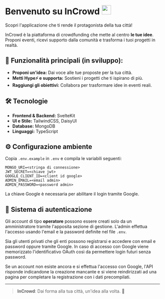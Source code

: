 # Benvenuto su InCrowd <img src="./static/logo.png" width="30">

Scopri l'applicazione che ti rende il protagonista della tua città!

InCrowd è la piattaforma di crowdfunding che mette al centro **le tue idee**. Proponi eventi, ricevi supporto dalla comunità e trasforma i tuoi progetti in realtà.

## 🚀 Funzionalità principali (in sviluppo):
- **Proponi un'idea:** Dai voce alle tue proposte per la tua città.
- **Metti Hype⚡️ e supporta:** Sostieni i progetti che ti ispirano di più.
- **Raggiungi gli obiettivi:** Collabora per trasformare idee in eventi reali.

## 🛠️ Tecnologie
- **Frontend & Backend:** SvelteKit
- **UI e Stile:** TailwindCSS, DaisyUI
- **Database:** MongoDB
- **Linguaggi:** TypeScript

## ⚙️ Configurazione ambiente
Copia `.env.example` in `.env` e compila le variabili seguenti:

```
MONGO_URI=<stringa di connessione>
JWT_SECRET=<chiave jwt>
GOOGLE_CLIENT_ID=<client id google>
ADMIN_EMAIL=<email admin>
ADMIN_PASSWORD=<password admin>
```

La chiave Google è necessaria per abilitare il login tramite Google.

## 🔑 Sistema di autenticazione

Gli account di tipo **operatore** possono essere creati solo da un amministratore
tramite l'apposita sezione di gestione. L'admin effettua l'accesso usando
l'email e la password definite nel file `.env`.

Sia gli utenti privati che gli enti possono registrarsi e accedere con email e
password oppure tramite Google. In caso di accesso con Google viene
memorizzato l'identificativo OAuth così da permettere login futuri senza
password.

Se un account non esiste ancora e si effettua l'accesso con Google, l'API
risponde indicandone la creazione mancante e si viene reindirizzati ad una
pagina per completare la registrazione con i dati precompilati.


---
> **InCrowd**: Dai forma alla tua città, un'idea alla volta. 🌟
